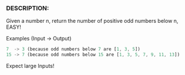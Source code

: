 ### DESCRIPTION:

Given a number n, return the number of positive odd numbers below n, EASY!

Examples (Input -> Output)
```js
7  -> 3 (because odd numbers below 7 are [1, 3, 5])
15 -> 7 (because odd numbers below 15 are [1, 3, 5, 7, 9, 11, 13])
```
Expect large Inputs!

